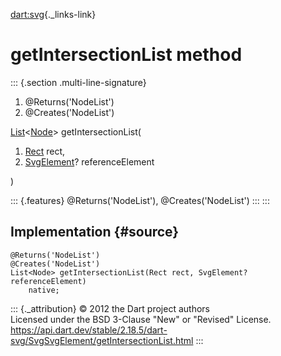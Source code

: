 [dart:svg](../../dart-svg/dart-svg-library){._links-link}

getIntersectionList method
==========================

::: {.section .multi-line-signature}
<div>

1.  \@Returns(\'NodeList\')
2.  \@Creates(\'NodeList\')

</div>

[List](../../dart-core/list-class)\<[Node](../../dart-html/node-class)\>
getIntersectionList(

1.  [Rect](../rect-class) rect,
2.  [SvgElement](../svgelement-class)? referenceElement

)

::: {.features}
\@Returns(\'NodeList\'), \@Creates(\'NodeList\')
:::
:::

Implementation {#source}
--------------

``` {.language-dart data-language="dart"}
@Returns('NodeList')
@Creates('NodeList')
List<Node> getIntersectionList(Rect rect, SvgElement? referenceElement)
    native;
```

::: {._attribution}
© 2012 the Dart project authors\
Licensed under the BSD 3-Clause \"New\" or \"Revised\" License.\
<https://api.dart.dev/stable/2.18.5/dart-svg/SvgSvgElement/getIntersectionList.html>
:::
